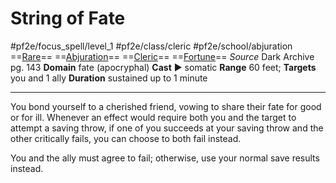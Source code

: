 # String of Fate
#pf2e/focus_spell/level_1 #pf2e/class/cleric #pf2e/school/abjuration 
==[Rare](Rare.md)== ==[Abjuration](Abjuration.md)== ==[Cleric](Cleric.md)== ==[Fortune](Fortune.md)==
*Source* Dark Archive pg. 143
**Domain** fate (apocryphal)
**Cast** ► somatic
**Range** 60 feet; **Targets** you and 1 ally
**Duration** sustained up to 1 minute

---
You bond yourself to a cherished friend, vowing to share their fate for good or for ill. Whenever an effect would require both you and the target to attempt a saving throw, if one of you succeeds at your saving throw and the other critically fails, you can choose to both fail instead.

You and the ally must agree to fail; otherwise, use your normal save results instead.